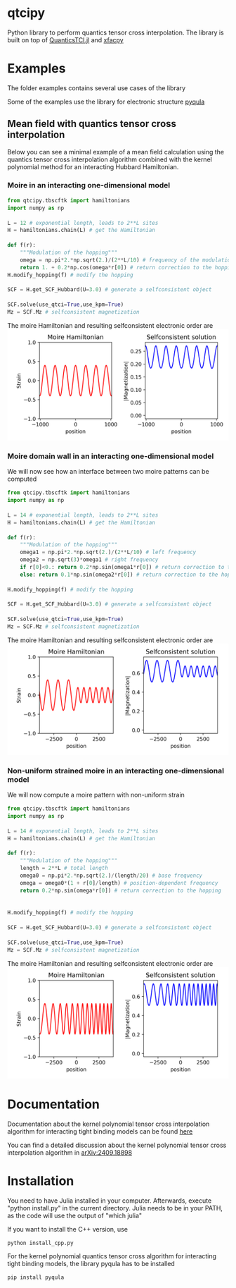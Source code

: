 #  qtcipy
Python library to perform quantics tensor cross interpolation. The library
is built on top of [QuanticsTCI.jl](https://github.com/tensor4all/QuanticsTCI.jl?tab=readme-ov-file) and [xfacpy](https://github.com/tensor4all/xfac)

# Examples

The folder examples contains several use cases of the library

Some of the examples use the library for electronic structure [pyqula](https://github.com/joselado/pyqula)

## Mean field with quantics tensor cross interpolation

Below you can see a minimal example of a mean field calculation using
the quantics tensor cross interpolation algorithm combined with
the kernel polynomial method for an interacting Hubbard Hamiltonian.

### Moire in an interacting one-dimensional model

```python
from qtcipy.tbscftk import hamiltonians
import numpy as np

L = 12 # exponential length, leads to 2**L sites
H = hamiltonians.chain(L) # get the Hamiltonian

def f(r):
    """Modulation of the hopping"""
    omega = np.pi*2.*np.sqrt(2.)/(2**L/10) # frequency of the modulation
    return 1. + 0.2*np.cos(omega*r[0]) # return correction to the hopping
H.modify_hopping(f) # modify the hopping 

SCF = H.get_SCF_Hubbard(U=3.0) # generate a selfconsistent object

SCF.solve(use_qtci=True,use_kpm=True)
Mz = SCF.Mz # selfconsistent magnetization
```

The moire Hamiltonian and resulting selfconsistent electronic order are
![Alt text](images/1dmoire.png?raw=true "Interaction-driven order with KPQTC")



### Moire domain wall in an interacting one-dimensional model

We will now see how an interface between two moire patterns can be computed

```python
from qtcipy.tbscftk import hamiltonians
import numpy as np

L = 14 # exponential length, leads to 2**L sites
H = hamiltonians.chain(L) # get the Hamiltonian

def f(r):
    """Modulation of the hopping"""
    omega1 = np.pi*2.*np.sqrt(2.)/(2**L/10) # left frequency
    omega2 = np.sqrt(3)*omega1 # right frequency
    if r[0]<0.: return 0.2*np.sin(omega1*r[0]) # return correction to the hopping
    else: return 0.1*np.sin(omega2*r[0]) # return correction to the hopping

H.modify_hopping(f) # modify the hopping 

SCF = H.get_SCF_Hubbard(U=3.0) # generate a selfconsistent object

SCF.solve(use_qtci=True,use_kpm=True)
Mz = SCF.Mz # selfconsistent magnetization
```

The moire Hamiltonian and resulting selfconsistent electronic order are
![Alt text](images/1dinterface.png?raw=true "Interaction-driven order with KPQTC in a moire interface")



### Non-uniform strained moire in an interacting one-dimensional model

We will now compute a moire pattern with non-uniform strain

```python
from qtcipy.tbscftk import hamiltonians
import numpy as np

L = 14 # exponential length, leads to 2**L sites
H = hamiltonians.chain(L) # get the Hamiltonian

def f(r):
    """Modulation of the hopping"""
    length = 2**L # total length
    omega0 = np.pi*2.*np.sqrt(2.)/(length/20) # base frequency
    omega = omega0*(1 + r[0]/length) # position-dependent frequency
    return 0.2*np.sin(omega*r[0]) # return correction to the hopping


H.modify_hopping(f) # modify the hopping 

SCF = H.get_SCF_Hubbard(U=3.0) # generate a selfconsistent object

SCF.solve(use_qtci=True,use_kpm=True)
Mz = SCF.Mz # selfconsistent magnetization
```

The moire Hamiltonian and resulting selfconsistent electronic order are
![Alt text](images/1dstrainedmoire.png?raw=true "Interaction-driven order with KPQTC in a moire interface")


# Documentation

Documentation about the kernel polynomial tensor cross interpolation algorithm for interacting tight binding models can be found [here](https://github.com/joselado/qtcipy/blob/main/doc/user_guide.md)

You can find a detailed discussion about the kernel polynomial tensor cross interpolation algorithm in [arXiv:2409.18898](https://arxiv.org/abs/2409.18898)

# Installation

You need to have Julia installed in your computer.
Afterwards, execute "python install.py" in the current directory.
Julia needs to be in your PATH, as the code will use the output of "which julia"

If you want to install the C++ version, use
```bash
python install_cpp.py
```

For the kernel polynomial quantics tensor cross algorithm for interacting tight binding models, the library pyqula has to be installed
```bash
pip install pyqula
```
